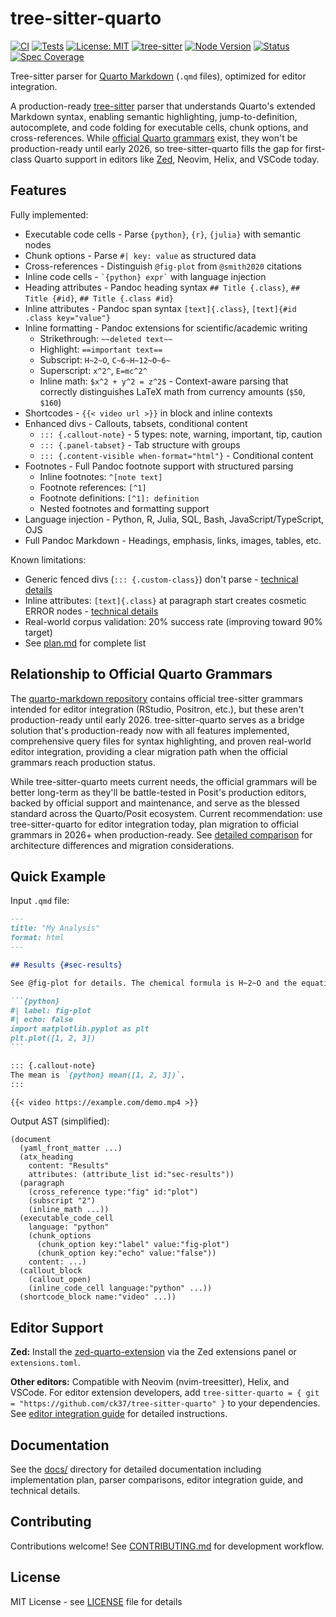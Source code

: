 # tree-sitter-quarto

[![CI](https://github.com/ck37/tree-sitter-quarto/workflows/CI/badge.svg)](https://github.com/ck37/tree-sitter-quarto/actions)
[![Tests](https://img.shields.io/badge/tests-202%2F202%20passing-brightgreen)](https://github.com/ck37/tree-sitter-quarto/actions)
[![License: MIT](https://img.shields.io/badge/License-MIT-blue.svg)](./LICENSE)
[![tree-sitter](https://img.shields.io/badge/tree--sitter-0.25.10-orange)](https://tree-sitter.github.io/)
[![Node Version](https://img.shields.io/badge/node-%3E%3D16-brightgreen)](https://nodejs.org/)
[![Status](https://img.shields.io/badge/status-alpha-yellow)](./docs/plan.md)
[![Spec Coverage](https://img.shields.io/badge/spec%20coverage-100%25-brightgreen)](./openspec)

Tree-sitter parser for [Quarto Markdown](https://quarto.org/) (`.qmd` files), optimized for editor integration.

A production-ready [tree-sitter](https://tree-sitter.github.io/) parser that understands Quarto's extended Markdown syntax, enabling semantic highlighting, jump-to-definition, autocomplete, and code folding for executable cells, chunk options, and cross-references. While [official Quarto grammars](https://github.com/quarto-dev/quarto-markdown) exist, they won't be production-ready until early 2026, so tree-sitter-quarto fills the gap for first-class Quarto support in editors like [Zed](https://github.com/ck37/zed-quarto-extension), Neovim, Helix, and VSCode today.

## Features

Fully implemented:

- Executable code cells - Parse `{python}`, `{r}`, `{julia}` with semantic nodes
- Chunk options - Parse `#| key: value` as structured data
- Cross-references - Distinguish `@fig-plot` from `@smith2020` citations
- Inline code cells - `` `{python} expr` `` with language injection
- Heading attributes - Pandoc heading syntax `## Title {.class}`, `## Title {#id}`, `## Title {.class #id}`
- Inline attributes - Pandoc span syntax `[text]{.class}`, `[text]{#id .class key="value"}`
- Inline formatting - Pandoc extensions for scientific/academic writing
  - Strikethrough: `~~deleted text~~`
  - Highlight: `==important text==`
  - Subscript: `H~2~O`, `C~6~H~12~O~6~`
  - Superscript: `x^2^`, `E=mc^2^`
  - Inline math: `$x^2 + y^2 = z^2$` - Context-aware parsing that correctly distinguishes LaTeX math from currency amounts (`$50`, `$160`)
- Shortcodes - `{{< video url >}}` in block and inline contexts
- Enhanced divs - Callouts, tabsets, conditional content
  - `::: {.callout-note}` - 5 types: note, warning, important, tip, caution
  - `::: {.panel-tabset}` - Tab structure with groups
  - `::: {.content-visible when-format="html"}` - Conditional content
- Footnotes - Full Pandoc footnote support with structured parsing
  - Inline footnotes: `^[note text]`
  - Footnote references: `[^1]`
  - Footnote definitions: `[^1]: definition`
  - Nested footnotes and formatting support
- Language injection - Python, R, Julia, SQL, Bash, JavaScript/TypeScript, OJS
- Full Pandoc Markdown - Headings, emphasis, links, images, tables, etc.

Known limitations:

- Generic fenced divs (`::: {.custom-class}`) don't parse - [technical details](./docs/generic-fenced-div-limitation.md)
- Inline attributes: `[text]{.class}` at paragraph start creates cosmetic ERROR nodes - [technical details](./docs/inline-attributes-known-issues.md)
- Real-world corpus validation: 20% success rate (improving toward 90% target)
- See [plan.md](./docs/plan.md) for complete list

## Relationship to Official Quarto Grammars

The [quarto-markdown repository](https://github.com/quarto-dev/quarto-markdown) contains official tree-sitter grammars intended for editor integration (RStudio, Positron, etc.), but these aren't production-ready until early 2026. tree-sitter-quarto serves as a bridge solution that's production-ready now with all features implemented, comprehensive query files for syntax highlighting, and proven real-world editor integration, providing a clear migration path when the official grammars reach production status.

While tree-sitter-quarto meets current needs, the official grammars will be better long-term as they'll be battle-tested in Posit's production editors, backed by official support and maintenance, and serve as the blessed standard across the Quarto/Posit ecosystem. Current recommendation: use tree-sitter-quarto for editor integration today, plan migration to official grammars in 2026+ when production-ready. See [detailed comparison](./docs/comparison.md) for architecture differences and migration considerations.

## Quick Example

Input `.qmd` file:

````markdown
---
title: "My Analysis"
format: html
---

## Results {#sec-results}

See @fig-plot for details. The chemical formula is H~2~O and the equation $E=mc^2$ shows energy.

```{python}
#| label: fig-plot
#| echo: false
import matplotlib.pyplot as plt
plt.plot([1, 2, 3])
```

::: {.callout-note}
The mean is `{python} mean([1, 2, 3])`.
:::

{{< video https://example.com/demo.mp4 >}}
````

Output AST (simplified):

```
(document
  (yaml_front_matter ...)
  (atx_heading
    content: "Results"
    attributes: (attribute_list id:"sec-results"))
  (paragraph
    (cross_reference type:"fig" id:"plot")
    (subscript "2")
    (inline_math ...))
  (executable_code_cell
    language: "python"
    (chunk_options
      (chunk_option key:"label" value:"fig-plot")
      (chunk_option key:"echo" value:"false"))
    content: ...)
  (callout_block
    (callout_open)
    (inline_code_cell language:"python" ...))
  (shortcode_block name:"video" ...))
```

## Editor Support

**Zed:** Install the [zed-quarto-extension](https://github.com/ck37/zed-quarto-extension) via the Zed extensions panel or `extensions.toml`.

**Other editors:** Compatible with Neovim (nvim-treesitter), Helix, and VSCode. For editor extension developers, add `tree-sitter-quarto = { git = "https://github.com/ck37/tree-sitter-quarto" }` to your dependencies. See [editor integration guide](./docs/editor-integration.md) for detailed instructions.

## Documentation

See the [docs/](./docs/) directory for detailed documentation including implementation plan, parser comparisons, editor integration guide, and technical details.

## Contributing

Contributions welcome! See [CONTRIBUTING.md](./CONTRIBUTING.md) for development workflow.

## License

MIT License - see [LICENSE](./LICENSE) file for details
